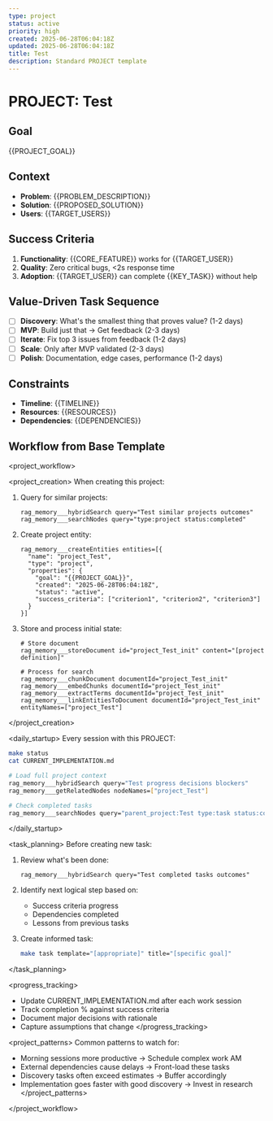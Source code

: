 ```yaml
---
type: project
status: active
priority: high
created: 2025-06-28T06:04:18Z
updated: 2025-06-28T06:04:18Z
title: Test
description: Standard PROJECT template
---
```


# PROJECT: Test

## Goal
{{PROJECT_GOAL}}

## Context
- **Problem**: {{PROBLEM_DESCRIPTION}}
- **Solution**: {{PROPOSED_SOLUTION}}
- **Users**: {{TARGET_USERS}}

## Success Criteria
1. **Functionality**: {{CORE_FEATURE}} works for {{TARGET_USER}}
2. **Quality**: Zero critical bugs, <2s response time
3. **Adoption**: {{TARGET_USER}} can complete {{KEY_TASK}} without help

## Value-Driven Task Sequence
- [ ] **Discovery**: What's the smallest thing that proves value? (1-2 days)
- [ ] **MVP**: Build just that → Get feedback (2-3 days)
- [ ] **Iterate**: Fix top 3 issues from feedback (1-2 days)
- [ ] **Scale**: Only after MVP validated (2-3 days)
- [ ] **Polish**: Documentation, edge cases, performance (1-2 days)

## Constraints
- **Timeline**: {{TIMELINE}}
- **Resources**: {{RESOURCES}}
- **Dependencies**: {{DEPENDENCIES}}

## Workflow from Base Template
<project_workflow>

<project_creation>
When creating this project:
1. Query for similar projects:
   ```
   rag_memory___hybridSearch query="Test similar projects outcomes"
   rag_memory___searchNodes query="type:project status:completed"
   ```

2. Create project entity:
   ```
   rag_memory___createEntities entities=[{
     "name": "project_Test",
     "type": "project",
     "properties": {
       "goal": "{{PROJECT_GOAL}}",
       "created": "2025-06-28T06:04:18Z",
       "status": "active",
       "success_criteria": ["criterion1", "criterion2", "criterion3"]
     }
   }]
   ```

3. Store and process initial state:
   ```
   # Store document
   rag_memory___storeDocument id="project_Test_init" content="[project definition]"
   
   # Process for search
   rag_memory___chunkDocument documentId="project_Test_init"
   rag_memory___embedChunks documentId="project_Test_init"
   rag_memory___extractTerms documentId="project_Test_init"
   rag_memory___linkEntitiesToDocument documentId="project_Test_init" entityNames=["project_Test"]
   ```
</project_creation>

<daily_startup>
Every session with this PROJECT:
```bash
make status
cat CURRENT_IMPLEMENTATION.md

# Load full project context
rag_memory___hybridSearch query="Test progress decisions blockers"
rag_memory___getRelatedNodes nodeNames=["project_Test"]

# Check completed tasks
rag_memory___searchNodes query="parent_project:Test type:task status:completed"
```
</daily_startup>

<task_planning>
Before creating new task:
1. Review what's been done:
   ```
   rag_memory___hybridSearch query="Test completed tasks outcomes"
   ```

2. Identify next logical step based on:
   - Success criteria progress
   - Dependencies completed
   - Lessons from previous tasks

3. Create informed task:
   ```bash
   make task template="[appropriate]" title="[specific goal]"
   ```
</task_planning>

<progress_tracking>
- Update CURRENT_IMPLEMENTATION.md after each work session
- Track completion % against success criteria
- Document major decisions with rationale
- Capture assumptions that change
</progress_tracking>

<project_patterns>
Common patterns to watch for:
- Morning sessions more productive → Schedule complex work AM
- External dependencies cause delays → Front-load these tasks
- Discovery tasks often exceed estimates → Buffer accordingly
- Implementation goes faster with good discovery → Invest in research
</project_patterns>

</project_workflow>
